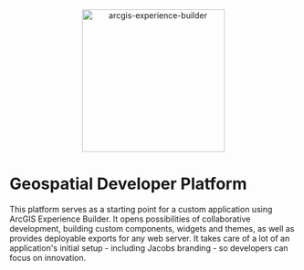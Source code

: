 <div align="center"><img src="https://www.esri.com/content/dam/esrisites/en-us/arcgis/products/experience-builder/how-it-works-ExB.gif" alt="arcgis-experience-builder" height="250"/></div>

# Geospatial Developer Platform

This platform serves as a starting point for a custom application using ArcGIS Experience Builder. It opens possibilities of collaborative development, building custom components, widgets and themes, as well as provides deployable exports for any web server. It takes care of a lot of an application's initial setup - including Jacobs branding - so developers can focus on innovation.

<div align="center>
  ![JavaScript](https://upload.wikimedia.org/wikipedia/commons/thumb/b/b6/Badge_js-strict.svg/1200px-Badge_js-strict.svg.png](https://upload.wikimedia.org/wikipedia/commons/thumb/6/6a/JavaScript-logo.png/800px-JavaScript-logo.png)
  ![React](https://upload.wikimedia.org/wikipedia/commons/thumb/a/a7/React-icon.svg/2300px-React-icon.svg.png)
  ![Redux](https://upload.wikimedia.org/wikipedia/commons/4/49/Redux.png)
  ![Bootstrap 4](https://uxwing.com/wp-content/themes/uxwing/download/brands-and-social-media/bootstrap-4-icon.png)
  ![HTML5](https://upload.wikimedia.org/wikipedia/commons/thumb/6/61/HTML5_logo_and_wordmark.svg/2048px-HTML5_logo_and_wordmark.svg.png)
  ![TypeScript](https://upload.wikimedia.org/wikipedia/commons/thumb/4/4c/Typescript_logo_2020.svg/1200px-Typescript_logo_2020.svg.png)
</div>
